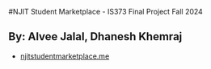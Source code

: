 #NJIT Student Marketplace - IS373 Final Project Fall 2024
## By: Alvee Jalal, Dhanesh Khemraj

* [njitstudentmarketplace.me](njitstudentmarketplace.me)

